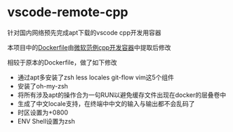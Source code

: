 # vscode-remote-cpp

针对国内网络预先完成apt下载的vscode cpp开发用容器

本项目中的[Dockerfile](https://github.com/microsoft/vscode-remote-try-cpp/blob/master/.devcontainer/Dockerfile)由[微软范例cpp开发容器](https://github.com/Microsoft/vscode-remote-try-cpp)中提取后修改

相较于原本的Dockerfile，做了如下修改

- 通过apt多安装了zsh less locales git-flow vim这5个组件
- 安装了oh-my-zsh
- 将所有涉及apt的操作合为一句RUN以避免缓存文件出现在docker的层叠卷中
- 生成了中文locale支持，在终端中中文的输入与输出都不会乱码了
- 时区设置为+0800
- ENV Shell设置为zsh

